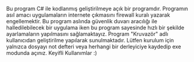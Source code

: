 Bu program C# ile kodlanmış geliştirilmeye açık bir programdır. 
Programın asıl amacı uygulamaların internete çıkmasını firewall kuralı yazarak engellemektir.
Bu program aslında güvenlik duvarı aracılığı ile halledilebilecek bir uygulama iken bu program sayesinde hızlı bir şekilde ayarlamaların yapılmasını sağlamaktayız. 
Program "Kruvazör" adlı kullanıcıdan geliştirilme yapılarak sunulmaktadır. 
Lütfen kurulum için yalnızca dosyayı not defteri veya herhangi bir derleyiciye kaydedip exe modunda açınız.
Keyifli Kullanımlar :)

